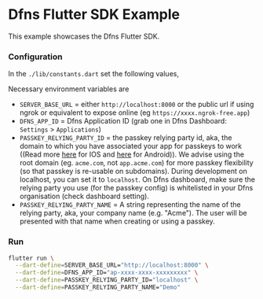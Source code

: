 # Dfns Flutter SDK Example

This example showcases the Dfns Flutter SDK.

### Configuration

In the `./lib/constants.dart` set the following values,

Necessary environment variables are

- `SERVER_BASE_URL` = either `http://localhost:8000` or the public url if using ngrok or equivalent to expose online (eg `https://xxxx.ngrok-free.app`)
- `DFNS_APP_ID`  = Dfns Application ID (grab one in Dfns Dashboard: `Settings` > `Applications`)
- `PASSKEY_RELYING_PARTY_ID` = the passkey relying party id, aka, the domain to which you have associated your app for passkeys to work ((Read more [here](https://developer.apple.com/documentation/Xcode/supporting-associated-domains) for IOS and [here](https://developer.android.com/identity/sign-in/credential-manager#add-support-dal) for Android)). We advise using the root domain (eg. `acme.com`, not `app.acme.com`) for more passkey flexibility (so that passkey is re-usable on subdomains). During development on localhost, you can set it to `localhost`. On Dfns dashboard, make sure the relying party you use (for the passkey config) is whitelisted in your Dfns organisation (check dashboard setting).
- `PASSKEY_RELYING_PARTY_NAME` = A string representing the name of the relying party, aka, your company name (e.g. "Acme"). The user will be presented with that name when creating or using a passkey.

### Run

```sh
flutter run \
  --dart-define=SERVER_BASE_URL="http://localhost:8000" \
  --dart-define=DFNS_APP_ID="ap-xxxx-xxxx-xxxxxxxxx" \
  --dart-define=PASSKEY_RELYING_PARTY_ID="localhost" \
  --dart-define=PASSKEY_RELYING_PARTY_NAME="Demo"
```
